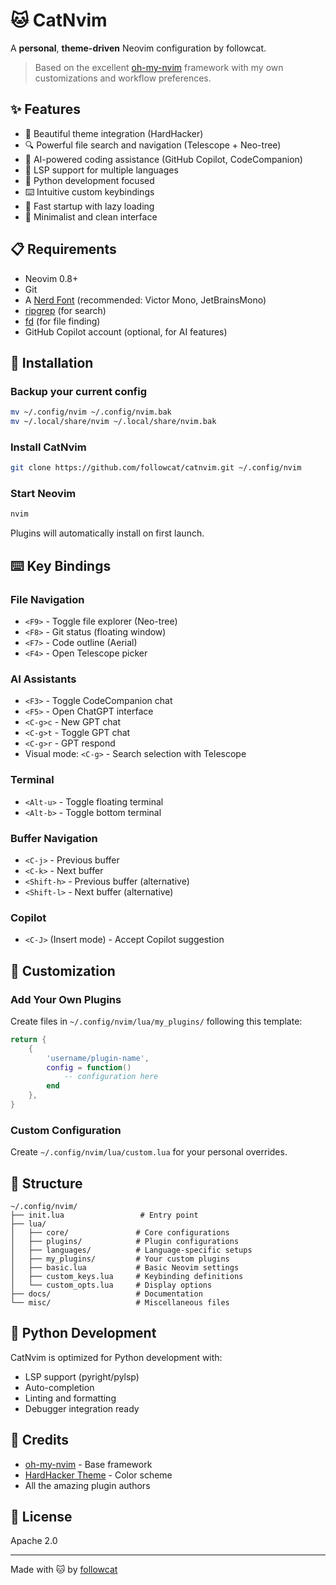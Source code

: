 # 🐱 CatNvim

A **personal**, **theme-driven** Neovim configuration by followcat.

> Based on the excellent [oh-my-nvim](https://github.com/hardhackerlabs/oh-my-nvim) framework with my own customizations and workflow preferences.

## ✨ Features

- 🎨 Beautiful theme integration (HardHacker)
- 🔍 Powerful file search and navigation (Telescope + Neo-tree)
- 🤖 AI-powered coding assistance (GitHub Copilot, CodeCompanion)
- 📝 LSP support for multiple languages
- 🐍 Python development focused
- ⌨️ Intuitive custom keybindings
- 🚀 Fast startup with lazy loading
- 🎯 Minimalist and clean interface

## 📋 Requirements

- Neovim 0.8+
- Git
- A [Nerd Font](https://www.nerdfonts.com/font-downloads) (recommended: Victor Mono, JetBrainsMono)
- [ripgrep](https://github.com/BurntSushi/ripgrep) (for search)
- [fd](https://github.com/sharkdp/fd) (for file finding)
- GitHub Copilot account (optional, for AI features)

## 🚀 Installation

### Backup your current config

```bash
mv ~/.config/nvim ~/.config/nvim.bak
mv ~/.local/share/nvim ~/.local/share/nvim.bak
```

### Install CatNvim

```bash
git clone https://github.com/followcat/catnvim.git ~/.config/nvim
```

### Start Neovim

```bash
nvim
```

Plugins will automatically install on first launch.

## ⌨️ Key Bindings

### File Navigation
- `<F9>` - Toggle file explorer (Neo-tree)
- `<F8>` - Git status (floating window)
- `<F7>` - Code outline (Aerial)
- `<F4>` - Open Telescope picker

### AI Assistants
- `<F3>` - Toggle CodeCompanion chat
- `<F5>` - Open ChatGPT interface
- `<C-g>c` - New GPT chat
- `<C-g>t` - Toggle GPT chat
- `<C-g>r` - GPT respond
- Visual mode: `<C-g>` - Search selection with Telescope

### Terminal
- `<Alt-u>` - Toggle floating terminal
- `<Alt-b>` - Toggle bottom terminal

### Buffer Navigation
- `<C-j>` - Previous buffer
- `<C-k>` - Next buffer
- `<Shift-h>` - Previous buffer (alternative)
- `<Shift-l>` - Next buffer (alternative)

### Copilot
- `<C-J>` (Insert mode) - Accept Copilot suggestion

## 🎨 Customization

### Add Your Own Plugins

Create files in `~/.config/nvim/lua/my_plugins/` following this template:

```lua
return {
    {
        'username/plugin-name',
        config = function()
            -- configuration here
        end
    },
}
```

### Custom Configuration

Create `~/.config/nvim/lua/custom.lua` for your personal overrides.

## 📁 Structure

```
~/.config/nvim/
├── init.lua                 # Entry point
├── lua/
│   ├── core/               # Core configurations
│   ├── plugins/            # Plugin configurations
│   ├── languages/          # Language-specific setups
│   ├── my_plugins/         # Your custom plugins
│   ├── basic.lua           # Basic Neovim settings
│   ├── custom_keys.lua     # Keybinding definitions
│   └── custom_opts.lua     # Display options
├── docs/                   # Documentation
└── misc/                   # Miscellaneous files
```

## 🐍 Python Development

CatNvim is optimized for Python development with:
- LSP support (pyright/pylsp)
- Auto-completion
- Linting and formatting
- Debugger integration ready

## 🙏 Credits

- [oh-my-nvim](https://github.com/hardhackerlabs/oh-my-nvim) - Base framework
- [HardHacker Theme](https://github.com/hardhackerlabs/themes) - Color scheme
- All the amazing plugin authors

## 📝 License

Apache 2.0

---

Made with 🐱 by [followcat](https://github.com/followcat)
